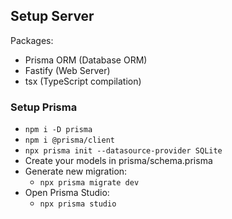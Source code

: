 Setup Server
------

Packages:
 - Prisma ORM (Database ORM)
 - Fastify (Web Server)
 - tsx (TypeScript compilation)

### Setup Prisma
 - `npm i -D prisma`
 - `npm i @prisma/client`
 - `npx prisma init --datasource-provider SQLite`
 - Create your models in prisma/schema.prisma
 - Generate new migration:
   - `npx prisma migrate dev`
 - Open Prisma Studio:
   - `npx prisma studio` 
